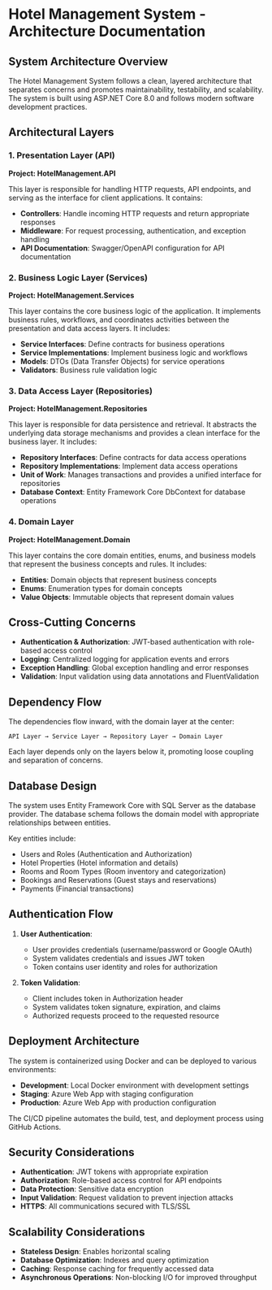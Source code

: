 # Hotel Management System - Architecture Documentation

## System Architecture Overview

The Hotel Management System follows a clean, layered architecture that separates concerns and promotes maintainability, testability, and scalability. The system is built using ASP.NET Core 8.0 and follows modern software development practices.

## Architectural Layers

### 1. Presentation Layer (API)

**Project: HotelManagement.API**

This layer is responsible for handling HTTP requests, API endpoints, and serving as the interface for client applications. It contains:

- **Controllers**: Handle incoming HTTP requests and return appropriate responses
- **Middleware**: For request processing, authentication, and exception handling
- **API Documentation**: Swagger/OpenAPI configuration for API documentation

### 2. Business Logic Layer (Services)

**Project: HotelManagement.Services**

This layer contains the core business logic of the application. It implements business rules, workflows, and coordinates activities between the presentation and data access layers. It includes:

- **Service Interfaces**: Define contracts for business operations
- **Service Implementations**: Implement business logic and workflows
- **Models**: DTOs (Data Transfer Objects) for service operations
- **Validators**: Business rule validation logic

### 3. Data Access Layer (Repositories)

**Project: HotelManagement.Repositories**

This layer is responsible for data persistence and retrieval. It abstracts the underlying data storage mechanisms and provides a clean interface for the business layer. It includes:

- **Repository Interfaces**: Define contracts for data access operations
- **Repository Implementations**: Implement data access operations
- **Unit of Work**: Manages transactions and provides a unified interface for repositories
- **Database Context**: Entity Framework Core DbContext for database operations

### 4. Domain Layer

**Project: HotelManagement.Domain**

This layer contains the core domain entities, enums, and business models that represent the business concepts and rules. It includes:

- **Entities**: Domain objects that represent business concepts
- **Enums**: Enumeration types for domain concepts
- **Value Objects**: Immutable objects that represent domain values

## Cross-Cutting Concerns

- **Authentication & Authorization**: JWT-based authentication with role-based access control
- **Logging**: Centralized logging for application events and errors
- **Exception Handling**: Global exception handling and error responses
- **Validation**: Input validation using data annotations and FluentValidation

## Dependency Flow

The dependencies flow inward, with the domain layer at the center:

```
API Layer → Service Layer → Repository Layer → Domain Layer
```

Each layer depends only on the layers below it, promoting loose coupling and separation of concerns.

## Database Design

The system uses Entity Framework Core with SQL Server as the database provider. The database schema follows the domain model with appropriate relationships between entities.

Key entities include:
- Users and Roles (Authentication and Authorization)
- Hotel Properties (Hotel information and details)
- Rooms and Room Types (Room inventory and categorization)
- Bookings and Reservations (Guest stays and reservations)
- Payments (Financial transactions)

## Authentication Flow

1. **User Authentication**:
   - User provides credentials (username/password or Google OAuth)
   - System validates credentials and issues JWT token
   - Token contains user identity and roles for authorization

2. **Token Validation**:
   - Client includes token in Authorization header
   - System validates token signature, expiration, and claims
   - Authorized requests proceed to the requested resource

## Deployment Architecture

The system is containerized using Docker and can be deployed to various environments:

- **Development**: Local Docker environment with development settings
- **Staging**: Azure Web App with staging configuration
- **Production**: Azure Web App with production configuration

The CI/CD pipeline automates the build, test, and deployment process using GitHub Actions.

## Security Considerations

- **Authentication**: JWT tokens with appropriate expiration
- **Authorization**: Role-based access control for API endpoints
- **Data Protection**: Sensitive data encryption
- **Input Validation**: Request validation to prevent injection attacks
- **HTTPS**: All communications secured with TLS/SSL

## Scalability Considerations

- **Stateless Design**: Enables horizontal scaling
- **Database Optimization**: Indexes and query optimization
- **Caching**: Response caching for frequently accessed data
- **Asynchronous Operations**: Non-blocking I/O for improved throughput